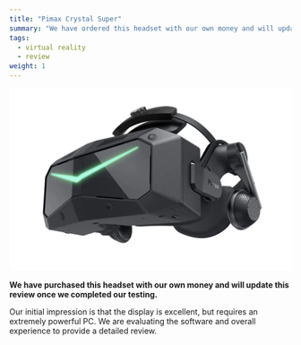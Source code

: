 ```yaml
---
title: "Pimax Crystal Super"
summary: "We have ordered this headset with our own money and will update this review once we have received and tested it."
tags:
  - virtual reality
  - review
weight: 1
---
```


![](images/headset.webp)

**We have purchased this headset with our own money and will update this review once we completed our testing.**

Our initial impression is that the display is excellent, but requires an extremely powerful PC. We are evaluating the software and overall experience to provide a detailed review.
